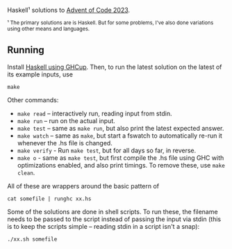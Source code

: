 Haskell¹ solutions to [Advent of Code 2023](https://adventofcode.com/2023).

<small>¹ The primary solutions are is Haskell. But for some problems, I've also
done variations using other means and languages. </small>

## Running

Install [Haskell using GHCup](https://www.haskell.org/ghcup/). Then, to run the
latest solution on the latest of its example inputs, use

    make

Other commands:

-   `make read` – interactively run, reading input from stdin.
-   `make run` – run on the actual input.
-   `make test` – same as `make run`, but also print the latest expected answer.
-   `make watch` – same as `make`, but start a fswatch to automatically re-run
    it whenever the .hs file is changed.
-   `make verify` - Run `make test`, but for all days so far, in reverse.
-   `make o` - same as `make test`, but first compile the .hs file using GHC
    with optimizations enabled, and also print timings. To remove these, use
    `make clean`.

All of these are wrappers around the basic pattern of

    cat somefile | runghc xx.hs

Some of the solutions are done in shell scripts. To run these, the filename
needs to be passed to the script instead of passing the input via stdin (this is
to keep the scripts simple – reading stdin in a script isn't a snap):

    ./xx.sh somefile
